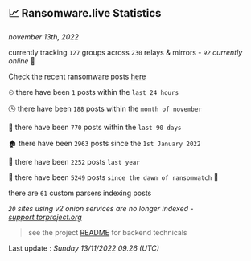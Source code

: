 
## 📈 Ransomware.live Statistics
_november 13th, 2022_

currently tracking `127` groups across `230` relays & mirrors - _`92` currently online_ 📡

Check the recent ransomware posts [here](https://www.ransomware.live/#/recentposts)


⏲ there have been `1` posts within the `last 24 hours`

🕓 there have been `188` posts within the `month of november`

📅 there have been `770` posts within the `last 90 days`

🏚 there have been `2963` posts since the `1st January 2022`

🚀 there have been `2252` posts `last year`

🦕 there have been `5249` posts `since the dawn of ransomwatch` 🐣

there are `61` custom parsers indexing posts

_`20` sites using v2 onion services are no longer indexed - [support.torproject.org](https://support.torproject.org/onionservices/v2-deprecation/)_

> see the project [README](https://github.com/jmousqueton/ransomwatch#readme) for backend technicals



Last update : _Sunday 13/11/2022 09.26 (UTC)_

